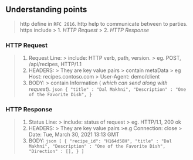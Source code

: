 ## Understanding points
> http define in `RFC 2616`.
> http help to communicate between to parties.
> https include
    > 1. *HTTP Request*
    > 2. *HTTP Response*

### HTTP Request

> 1. Request Line: 
    > include: HTTP verb, path, version.
    > eg.      POST, /api/recipes, HTTP/1.1
> 2. HEADERS: 
    > They are key value pairs
    > contain metaData
    > eg Host: recipes.contoso.com
    >    User-Agent: demo/client
> 3. BODY:
    > contain Information ( *which can send along with request*).
     ```json
     {
        "title" : "Dal Makhni",
        "Description" : "One of the Favorite Dish",
     }
     ```

### HTTP Response

> 1. Status Line:
    > include: status of request
    > eg. HTTP/1.1, 200 ok
> 2. HEADERS:
    > They are key value pairs
    >e.g Connection: close
    >    Date: Tue, March 30, 2021 13:13 GMT
> 3. BODY:
     ```json
     [
         {
            "recipe_id": "H164d58H",
            "title" : "Dal Makhni",
            "Description" : "One of the Favorite Dish",
            "Direction" : [],
        }
     ]
     ```
